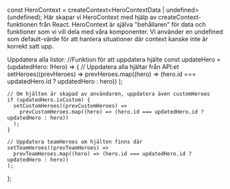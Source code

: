 const HeroContext = createContext<HeroContextData | undefined>(undefined);
Här skapar vi HeroContext med hjälp av createContext-funktionen från React. HeroContext är själva "behållaren" för data och funktioner som vi vill dela med våra komponenter. Vi använder en undefined som default-värde för att hantera situationer där context kanske inte är korrekt satt upp.


Uppdatera alla listor:
  //Funktion för att uppdatera hjälte
  const updateHero = (updatedHero: IHero) => {
    // Uppdatera alla hjältar från API:et
    setHeroes((prevHeroes) =>
      prevHeroes.map((hero) => (hero.id === updatedHero.id ? updatedHero : hero))
    );

    // Om hjälten är skapad av användaren, uppdatera även customHeroes
    if (updatedHero.isCustom) {
      setCustomHeroes((prevCustomHeroes) =>
        prevCustomHeroes.map((hero) => (hero.id === updatedHero.id ? updatedHero : hero))
      );
    }

    // Uppdatera teamHeroes om hjälten finns där
    setTeamHeroes((prevTeamHeroes) =>
      prevTeamHeroes.map((hero) => (hero.id === updatedHero.id ? updatedHero : hero))
    );
  };